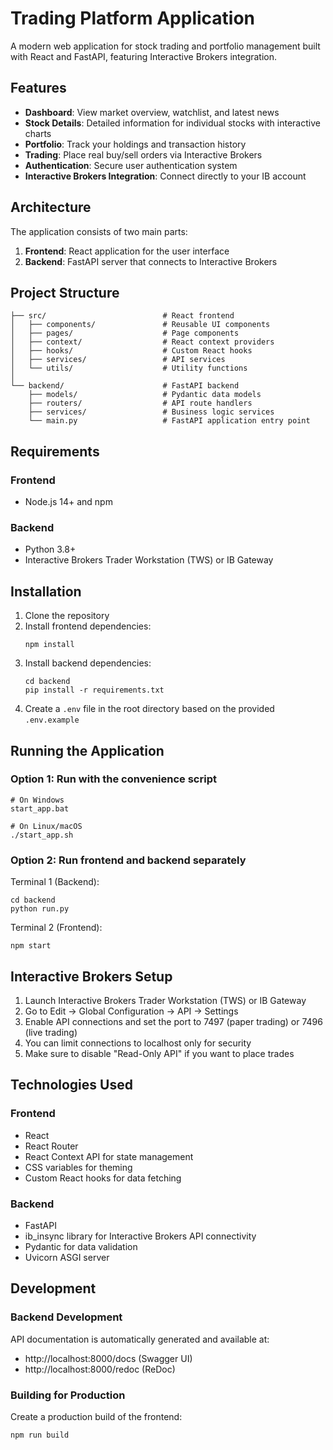 # Trading Platform Application

A modern web application for stock trading and portfolio management built with React and FastAPI, featuring Interactive Brokers integration.

## Features

- **Dashboard**: View market overview, watchlist, and latest news
- **Stock Details**: Detailed information for individual stocks with interactive charts
- **Portfolio**: Track your holdings and transaction history
- **Trading**: Place real buy/sell orders via Interactive Brokers
- **Authentication**: Secure user authentication system
- **Interactive Brokers Integration**: Connect directly to your IB account

## Architecture

The application consists of two main parts:

1. **Frontend**: React application for the user interface
2. **Backend**: FastAPI server that connects to Interactive Brokers

## Project Structure

```
├── src/                          # React frontend
│   ├── components/               # Reusable UI components
│   ├── pages/                    # Page components
│   ├── context/                  # React context providers
│   ├── hooks/                    # Custom React hooks
│   ├── services/                 # API services
│   └── utils/                    # Utility functions
│
└── backend/                      # FastAPI backend
    ├── models/                   # Pydantic data models
    ├── routers/                  # API route handlers
    ├── services/                 # Business logic services
    └── main.py                   # FastAPI application entry point
```

## Requirements

### Frontend
- Node.js 14+ and npm

### Backend
- Python 3.8+
- Interactive Brokers Trader Workstation (TWS) or IB Gateway

## Installation

1. Clone the repository
2. Install frontend dependencies:
   ```
   npm install
   ```
3. Install backend dependencies:
   ```
   cd backend
   pip install -r requirements.txt
   ```
4. Create a `.env` file in the root directory based on the provided `.env.example`

## Running the Application

### Option 1: Run with the convenience script
```
# On Windows
start_app.bat

# On Linux/macOS
./start_app.sh
```

### Option 2: Run frontend and backend separately

Terminal 1 (Backend):
```
cd backend
python run.py
```

Terminal 2 (Frontend):
```
npm start
```

## Interactive Brokers Setup

1. Launch Interactive Brokers Trader Workstation (TWS) or IB Gateway
2. Go to Edit -> Global Configuration -> API -> Settings
3. Enable API connections and set the port to 7497 (paper trading) or 7496 (live trading)
4. You can limit connections to localhost only for security
5. Make sure to disable "Read-Only API" if you want to place trades

## Technologies Used

### Frontend
- React
- React Router
- React Context API for state management
- CSS variables for theming
- Custom React hooks for data fetching

### Backend
- FastAPI
- ib_insync library for Interactive Brokers API connectivity
- Pydantic for data validation
- Uvicorn ASGI server

## Development

### Backend Development
API documentation is automatically generated and available at:
- http://localhost:8000/docs (Swagger UI)
- http://localhost:8000/redoc (ReDoc)

### Building for Production

Create a production build of the frontend:
```
npm run build
```
